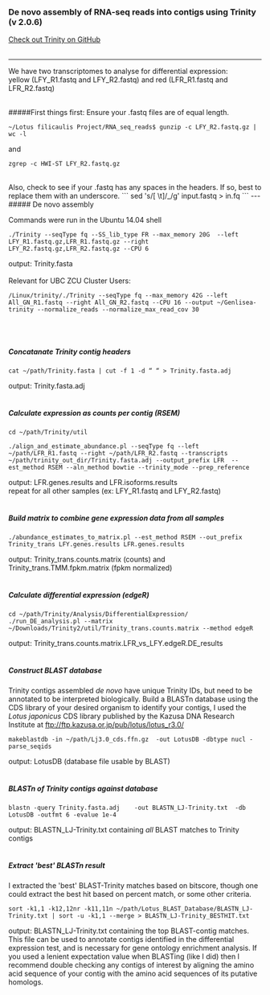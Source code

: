 
### De novo assembly of RNA-seq reads into contigs using Trinity (v 2.0.6)


[Check out Trinity on GitHub](https://github.com/trinityrnaseq/trinityrnaseq/wiki)
<br />
<br />

---


We have two transcriptomes to analyse for differential expression: <br />
yellow (LFY_R1.fastq and LFY_R2.fastq) and red (LFR_R1.fastq and LFR_R2.fastq) <br />
<br />

#####First things first:
Ensure your .fastq files are of equal length.
```
~/Lotus filicaulis Project/RNA_seq_reads$ gunzip -c LFY_R2.fastq.gz | wc -l
```
and
```
zgrep -c HWI-ST LFY_R2.fastq.gz
```
<br />
Also, check to see if your .fastq has any spaces in the headers. If so, best to replace them with an underscore.
```
sed 's/[ \t]/_/g' input.fastq > in.fq
```
---
##### De novo assembly

Commands were run in the Ubuntu 14.04 shell
```
./Trinity --seqType fq --SS_lib_type FR --max_memory 20G  --left LFY_R1.fastq.gz,LFR_R1.fastq.gz --right LFY_R2.fastq.gz,LFR_R2.fastq.gz --CPU 6
```
output: Trinity.fasta
<br />
<br />
Relevant for UBC ZCU Cluster Users:
```
/Linux/trinity/./Trinity --seqType fq --max_memory 42G --left All_GN_R1.fastq --right All_GN_R2.fastq --CPU 16 --output ~/Genlisea-trinity --normalize_reads --normalize_max_read_cov 30 

```
<br />
<br />

##### Concatanate Trinity contig headers
```
cat ~/path/Trinity.fasta | cut -f 1 -d “ “ > Trinity.fasta.adj
```
output: Trinity.fasta.adj
<br />
<br />
##### Calculate expression as counts per contig (RSEM)

```
cd ~/path/Trinity/util

./align_and_estimate_abundance.pl --seqType fq --left ~/path/LFR_R1.fastq --right ~/path/LFR_R2.fastq --transcripts   ~/path/trinity_out_dir/Trinity.fasta.adj --output_prefix LFR 	--est_method RSEM --aln_method bowtie --trinity_mode --prep_reference
```
output: LFR.genes.results and LFR.isoforms.results<br />
repeat for all other samples (ex: LFY_R1.fastq and LFY_R2.fastq) 
<br />
<br />
##### Build matrix to combine gene expression data from all samples
```
./abundance_estimates_to_matrix.pl --est_method RSEM --out_prefix Trinity_trans LFY.genes.results LFR.genes.results
```
output: Trinity_trans.counts.matrix (counts) and Trinity_trans.TMM.fpkm.matrix (fpkm normalized)
<br />
<br />
##### Calculate differential expression (edgeR)
```
cd ~/path/Trinity/Analysis/DifferentialExpression/
./run_DE_analysis.pl --matrix ~/Downloads/Trinity2/util/Trinity_trans.counts.matrix --method edgeR
```
output: Trinity_trans.counts.matrix.LFR_vs_LFY.edgeR.DE_results
<br />
<br />

##### Construct BLAST database 

Trinity contigs assembled *de novo* have unique Trinity IDs, but need to be annotated to be interpreted biologically.
Build a BLASTn database using the CDS library of your desired organism to identify your contigs, I used the *Lotus japonicus* CDS library published by the Kazusa DNA Research Institute at ftp://ftp.kazusa.or.jp/pub/lotus/lotus_r3.0/ 
```
makeblastdb -in ~/path/Lj3.0_cds.ffn.gz  -out LotusDB -dbtype nucl -parse_seqids
```
output: LotusDB (database file usable by BLAST)
<br />
<br />
##### BLASTn of Trinity contigs against database
```
blastn -query Trinity.fasta.adj    -out BLASTN_LJ-Trinity.txt  -db LotusDB -outfmt 6 -evalue 1e-4
```
output: BLASTN_LJ-Trinity.txt containing *all* BLAST matches to Trinity contigs
<br />
<br />
##### Extract 'best' BLASTn result 
I extracted the 'best' BLAST-Trinity matches based on bitscore, though one could extract the best hit based on percent match, or some other criteria. 
```
sort -k1,1 -k12,12nr -k11,11n ~/path/Lotus_BLAST_Database/BLASTN_LJ-Trinity.txt | sort -u -k1,1 --merge > BLASTN_LJ-Trinity_BESTHIT.txt
```
output: BLASTN_LJ-Trinity.txt containing the top BLAST-contig matches. This file can be used to annotate contigs identified in the differential expression test, and is necessary for gene ontology enrichment analysis. If you used a lenient expectation value when BLASTing (like I did) then I recommend double checking any contigs of interest by aligning the amino acid sequence of your contig with the amino acid sequences of its putative homologs. 




